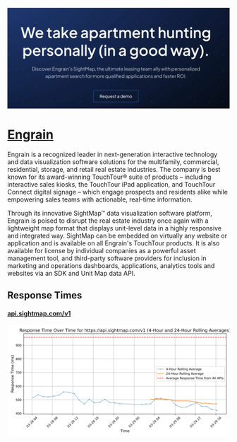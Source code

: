 [![Visit Engrain](imagePreview.png)](https://www.engrain.com/sightmap)

# [Engrain](https://www.engrain.com/sightmap)

Engrain is a recognized leader in next-generation interactive technology and data visualization software solutions for the multifamily, commercial, residential, storage, and retail real estate industries. The company is best known for its award-winning TouchTour® suite of products – including interactive sales kiosks, the TouchTour iPad application, and TouchTour Connect digital signage – which engage prospects and residents alike while empowering sales teams with actionable, real-time information.

Through its innovative SightMap™ data visualization software platform, Engrain is poised to disrupt the real estate industry once again with a lightweight map format that displays unit-level data in a highly responsive and integrated way. SightMap can be embedded on virtually any website or application and is available on all Engrain's TouchTour products.  It is also available for license by individual companies as a powerful asset management tool, and third-party software providers for inclusion in marketing and operations dashboards, applications, analytics tools and websites via an SDK and Unit Map data API.

## Response Times

#### [api.sightmap.com/v1](https://api.sightmap.com/v1)

![api.sightmap.com/v1](response-time-charts/6170692e73696768746d61702e636f6d2f7631.svg)

